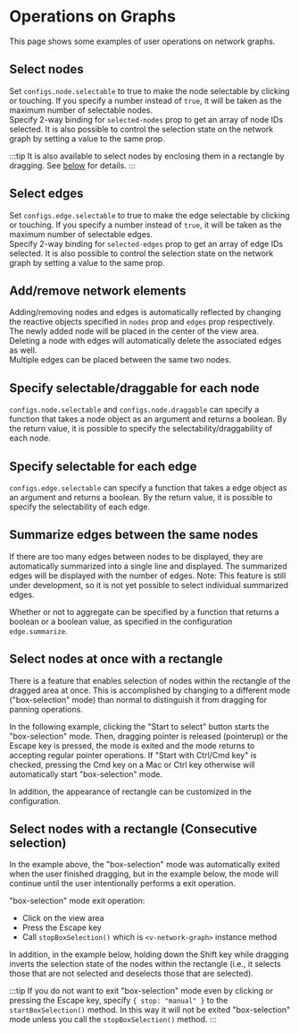 # Operations on Graphs

This page shows some examples of user operations on network graphs.

## Select nodes

Set `configs.node.selectable` to true to make the node selectable by
clicking or touching.
If you specify a number instead of `true`, it will be taken as the
maximum number of selectable nodes.  
Specify 2-way binding for `selected-nodes` prop to get an array of
node IDs selected. It is also possible to control the selection state
on the network graph by setting a value to the same prop.

<demo-tabs :use-data="true" hint="To select multiple nodes, Shift+click or hold down the selected node and tap another node.">
<template v-slot:demo>
  <DemoSelectNodes />
</template>
<template v-slot:source>

  <<< @/.vitepress/components/03_operation/01/SelectNodes.vue{8-13,62}

</template>
<template v-slot:data>

  <<< @/.vitepress/components/03_operation/01/data.ts

</template>
</demo-tabs>

:::tip
It is also available to select nodes by enclosing them in a rectangle
by dragging.
See [below](#select-nodes-at-once-with-a-rectangle) for details.
:::


## Select edges

Set `configs.edge.selectable` to true to make the edge selectable by
clicking or touching.
If you specify a number instead of `true`, it will be taken as the
maximum number of selectable edges.  
Specify 2-way binding for `selected-edges` prop to get an array of
edge IDs selected. It is also possible to control the selection state
on the network graph by setting a value to the same prop.

<demo-tabs :use-data="true" hint="To select multiple edges, Shift+click or hold down the selected edge and tap another edge.">
<template v-slot:demo>
  <DemoSelectEdges />
</template>
<template v-slot:source>

  <<< @/.vitepress/components/03_operation/02/SelectEdges.vue{8-13,63}

</template>
<template v-slot:data>

  <<< @/.vitepress/components/03_operation/02/data.ts

</template>
</demo-tabs>


## Add/remove network elements

Adding/removing nodes and edges is automatically reflected by changing
the reactive objects specified in `nodes` prop and `edges` prop respectively.  
The newly added node will be placed in the center of the view area.  
Deleting a node with edges will automatically delete the associated edges as well.  
Multiple edges can be placed between the same two nodes.

<demo-tabs :use-data="true">
<template v-slot:demo>
  <DemoAddElements />
</template>
<template v-slot:source>

  <<< @/.vitepress/components/03_operation/03/AddElements.vue{6-7,14-39}

</template>
<template v-slot:data>

  <<< @/.vitepress/components/03_operation/03/data.ts

</template>
</demo-tabs>


## Specify selectable/draggable for each node

`configs.node.selectable` and `configs.node.draggable` can specify a
function that takes a node object as an argument and returns a boolean.
By the return value, it is possible to specify the selectability/draggability
of each node.

<demo-tabs :use-data="true">
<template v-slot:demo>
  <DemoNodeSelectable />
</template>
<template v-slot:source>

  <<< @/.vitepress/components/03_operation/04/NodeSelectable.vue{8-13}

</template>
<template v-slot:data>

  <<< @/.vitepress/components/03_operation/04/data.ts

</template>
</demo-tabs>


## Specify selectable for each edge

`configs.edge.selectable` can specify a function that takes a edge
object as an argument and returns a boolean.
By the return value, it is possible to specify the selectability of
each edge.

<demo-tabs :use-data="true" hint="The edge of [N1=N3] is set to be unselectable">
<template v-slot:demo>
  <DemoEdgeSelectable />
</template>
<template v-slot:source>

  <<< @/.vitepress/components/03_operation/05/EdgeSelectable.vue{13}

</template>
<template v-slot:data>

  <<< @/.vitepress/components/03_operation/05/data.ts

</template>
</demo-tabs>


## Summarize edges between the same nodes

If there are too many edges between nodes to be displayed, they are
automatically summarized into a single line and displayed.
The summarized edges will be displayed with the number of edges.
Note: This feature is still under development, so it is not yet
possible to select individual summarized edges.

<demo-tabs :use-data="true">
<template v-slot:demo>
  <DemoSummarizeEdges />
</template>
<template v-slot:source>

  <<< @/.vitepress/components/03_operation/06/SummarizeEdges.vue

</template>
<template v-slot:data>

  <<< @/.vitepress/components/03_operation/06/data.ts

</template>
</demo-tabs>

Whether or not to aggregate can be specified by a function that
returns a boolean or a boolean value, as specified in the
configuration `edge.summarize`.

## Select nodes at once with a rectangle

There is a feature that enables selection of nodes within the
rectangle of the dragged area at once. This is accomplished
by changing to a different mode ("box-selection" mode) than
normal to distinguish it from dragging for panning operations.

In the following example, clicking the "Start to select" button
starts the "box-selection" mode. Then, dragging pointer is released
(pointerup) or the Escape key is pressed, the mode is exited and
the mode returns to accepting regular pointer operations.
If "Start with Ctrl/Cmd key" is checked, pressing the Cmd key on
a Mac or Ctrl key otherwise will automatically start "box-selection"
mode.

In addition, the appearance of rectangle can be customized in the
configuration.

<demo-tabs :use-data="true">
<template v-slot:demo>
  <DemoBoxSelection1 />
</template>
<template v-slot:source>

  <<< @/.vitepress/components/03_operation/07/BoxSelection1.vue

</template>
<template v-slot:data>

  <<< @/.vitepress/components/03_operation/07/data.ts

</template>
</demo-tabs>

## Select nodes with a rectangle (Consecutive selection)

In the example above, the "box-selection" mode was automatically
exited when the user finished dragging, but in the example below,
the mode will continue until the user intentionally performs a
exit operation.

"box-selection" mode exit operation:
* Click on the view area
* Press the Escape key
* Call `stopBoxSelection()` which is `<v-network-graph>` instance method

In addition, in the example below, holding down the Shift key
while dragging inverts the selection state of the nodes within
the rectangle (i.e., it selects those that are not selected
and deselects those that are selected).


<demo-tabs :use-data="true">
<template v-slot:demo>
  <DemoBoxSelection2 />
</template>
<template v-slot:source>

  <<< @/.vitepress/components/03_operation/08/BoxSelection2.vue

</template>
<template v-slot:data>

  <<< @/.vitepress/components/03_operation/08/data.ts

</template>
</demo-tabs>

:::tip
If you do not want to exit "box-selection" mode even by clicking or
pressing the Escape key, specify `{ stop: "manual" }` to the
`startBoxSelection()` method.
In this way it will not be exited "box-selection" mode unless you
call the `stopBoxSelection()` method.
:::


<script setup>
import DemoSelectNodes from "../.vitepress/components/03_operation/01/SelectNodes.vue"
import DemoSelectEdges from "../.vitepress/components/03_operation/02/SelectEdges.vue"
import DemoAddElements from "../.vitepress/components/03_operation/03/AddElements.vue"
import DemoNodeSelectable from "../.vitepress/components/03_operation/04/NodeSelectable.vue"
import DemoEdgeSelectable from "../.vitepress/components/03_operation/05/EdgeSelectable.vue"
import DemoSummarizeEdges from "../.vitepress/components/03_operation/06/SummarizeEdges.vue"
import DemoBoxSelection1 from "../.vitepress/components/03_operation/07/BoxSelection1.vue"
import DemoBoxSelection2 from "../.vitepress/components/03_operation/08/BoxSelection2.vue"
</script>
